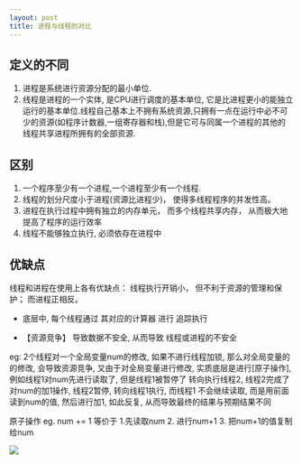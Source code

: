 ```yaml
---
layout: post
title: 进程与线程的对比
---
```


## 定义的不同
1. 进程是系统进⾏资源分配的最⼩单位.
2. 线程是进程的⼀个实体, 是CPU进⾏调度的基本单位, 它是⽐进程更⼩的能独⽴运⾏的基本单位.线程⾃⼰基本上不拥有系统资源,只拥有⼀点在运⾏中必不可少的资源(如程序计数器,⼀组寄存器和栈),但是它可与同属⼀个进程的其他的线程共享进程所拥有的全部资源.

## 区别
1. ⼀个程序⾄少有⼀个进程,⼀个进程⾄少有⼀个线程.
2. 线程的划分尺度⼩于进程(资源⽐进程少)， 使得多线程程序的并发性⾼。
3. 进程在执⾏过程中拥有独⽴的内存单元， ⽽多个线程共享内存， 从⽽极⼤地提⾼了程序的运⾏效率
4. 线程不能够独⽴执⾏, 必须依存在进程中

## 优缺点
线程和进程在使⽤上各有优缺点： 线程执⾏开销⼩， 但不利于资源的管理和保护； ⽽进程正相反。

* 底层中, 每个线程通过 其对应的计算器 进行 追踪执行

* 【资源竞争】 导致数据不安全, 从而导致 线程或进程的不安全

eg: 2个线程对一个全局变量num的修改, 如果不进行线程加锁, 那么对全局变量的的修改, 会导致资源竞争,
    又由于对全局变量进行修改, 实质底层是进行[原子操作], 例如线程1对num先进行读取了, 但是线程1被暂停了
    转向执行线程2, 线程2完成了对num的加1操作, 线程2暂停, 转向线程1执行, 而线程1 不会继续读取,
    而是用前面读到num的值, 然后进行加1, 如此反复, 从而导致最终的结果与预期结果不同

原子操作 eg. num += 1
等价于 1.先读取num 2. 进行num+1 3. 把num+1的值复制给num

![](https://i.loli.net/2018/09/22/5ba5bc27928d6.png)